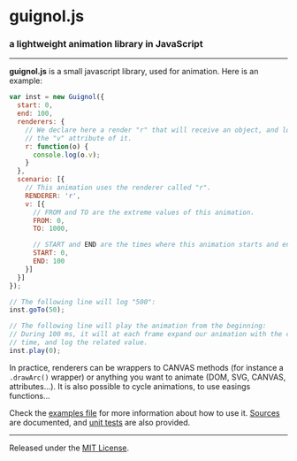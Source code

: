 # guignol.js
### a lightweight animation library in JavaScript

-----

**guignol.js** is a small javascript library, used for animation.
Here is an example:

````javascript
var inst = new Guignol({
  start: 0,
  end: 100,
  renderers: {
    // We declare here a render "r" that will receive an object, and log
    // the "v" attribute of it.
    r: function(o) {
      console.log(o.v);
    }
  },
  scenario: [{
    // This animation uses the renderer called "r".
    RENDERER: 'r',
    v: [{
      // FROM and TO are the extreme values of this animation.
      FROM: 0,
      TO: 1000,

      // START and END are the times where this animation starts and ends.
      START: 0,
      END: 100
    }]
  }]
});

// The following line will log "500":
inst.goTo(50);

// The following line will play the animation from the beginning:
// During 100 ms, it will at each frame expand our animation with the current
// time, and log the related value.
inst.play(0);
````

In practice, renderers can be wrappers to CANVAS methods (for instance a `.drawArc()` wrapper) or anything you want to animate (DOM, SVG, CANVAS, attributes...). It is also possible to cycle animations, to use easings functions...

Check the [examples file](https://raw.github.com/jacomyal/guignol.js/master/samples/examples.html) for more information about how to use it.
[Sources](https://raw.github.com/jacomyal/guignol.js/master/guignol.js) are documented, and [unit tests](https://raw.github.com/jacomyal/guignol.js/master/test/unit.html) are also provided.

-----

Released under the [MIT License](https://raw.github.com/jacomyal/guignol.js/master/LICENSE.txt).